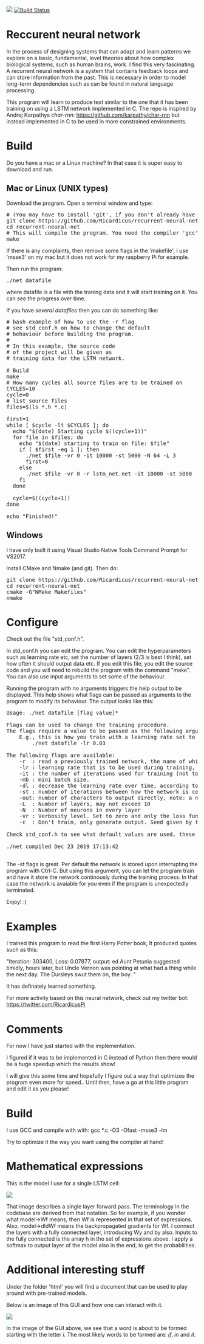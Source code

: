 
![](https://github.com/Ricardicus/recurrent-neural-net/workflows/Building%20&%20Running/badge.svg) [![Build Status](https://travis-ci.org/Ricardicus/recurrent-neural-net.svg?branch=master)](https://travis-ci.org/Ricardicus/recurrent-neural-net)

# Reccurent neural network

In the process of designing systems that can adapt and learn patterns we explore on a basic, fundamental, level theories about how complex biological systems, such as human brains, work. I find this very fascinating. A recurrent neural network is a system that contains feedback loops and can store information from the past. 
This is necessary in order to model long-term dependencies such as can be found in natural language processing. 

This program will learn to produce text similar to the one that
it has been training on using a LSTM network implemented in C. The repo is inspired by Andrej Karpathys <i>char-rnn</i>: https://github.com/karpathy/char-rnn but instead implemented in C to be used in more constrained environments.

# Build 

Do you have a mac or a Linux machine? 
In that case it is super easy to download and run.

## Mac or Linux (UNIX types)

Download the program. 
Open a terminal window and type:

<pre>
# (You may have to install 'git', if you don't already have it!)
git clone https://github.com/Ricardicus/recurrent-neural-net/
cd recurrent-neural-net
# This will compile the program. You need the compiler 'gcc' which is also available for download just like 'git'.
make
</pre>

If there is any complaints, then remove some flags in the 'makefile', I use 'msse3' on my mac but it does not work for my raspberry Pi for example. 

Then run the program:
<pre>
./net datafile 
</pre>

where datafile is a file with the traning data and it will start training on it. You can see the progress 
over time. 

If you have <i>several datafiles</i> then you can do something like:

<pre>
# bash example of how to use the -r flag
# see std_conf.h on how to change the default
# behaviour before building the program.
# 
# In this example, the source code
# of the project will be given as
# training data for the LSTM network.

# Build
make
# How many cycles all source files are to be trained on
CYCLES=10
cycle=0
# list source files
files=$(ls *.h *.c)

first=1
while [ $cycle -lt $CYCLES ]; do
  echo "$(date) Starting cycle $((cycle+1))"
  for file in $files; do
    echo "$(date) starting to train on file: $file"
    if [ $first -eq 1 ]; then
      ./net $file -vr 0 -it 10000 -st 5000 -N 64 -L 3
      first=0
    else 
      ./net $file -vr 0 -r lstm_net.net -it 10000 -st 5000
    fi
  done

  cycle=$((cycle+1))
done

echo "Finished!"
</pre>

## Windows

I have only built it using Visual Studio Native Tools Command Prompt for VS2017. 

Install CMake and Nmake (and git). 
Then do:

<pre>
git clone https://github.com/Ricardicus/recurrent-neural-net/
cd recurrent-neural-net
cmake -G"NMake Makefiles"
nmake
</pre>

# Configure

Check out the file "std_conf.h".

In std_conf.h you can edit the program. You can edit the hyperparameters such as learning rate etc, set the number of layers (2/3 is best I think), set how often it should output data etc. If you edit this file, you edit the source code and you will need to rebuild the program with the command "make". You can also use input arguments to set some of the behaviour.

Running the program with no arguments triggers the help output to be displayed. This help shows what flags can be
passed as arguments to the program to modify its behaviour. The output looks like this:

<pre>
Usage: ./net datafile [flag value]*

Flags can be used to change the training procedure.
The flags require a value to be passed as the following argument.
    E.g., this is how you train with a learning rate set to 0.03:
        ./net datafile -lr 0.03

The following flags are available:
    -r  : read a previously trained network, the name of which is currently configured to be 'lstm_net.net'.
    -lr : learning rate that is to be used during training, see the example above.
    -it : the number of iterations used for training (not to be confused with epochs).
    -mb : mini batch size.
    -dl : decrease the learning rate over time, according to lr(n+1) <- lr(n) / (1 + n/value).
    -st : number of iterations between how the network is continously stored during training (.json and .net).
    -out: number of characters to output directly, note: a network and a datafile must be provided.
    -L  : Number of layers, may not exceed 10
    -N  : Number of neurons in every layer
    -vr : Verbosity level. Set to zero and only the loss function after and not during training will be printed.
    -c  : Don't train, only generate output. Seed given by the value. If -r is used, datafile is not considered.

Check std_conf.h to see what default values are used, these are set during compilation.

./net compiled Dec 23 2019 17:13:42

</pre>

The -st flags is great. Per default the network is stored upon interrupting the program with Ctrl-C. But using this argument, you can let the program train and have it store the network continously during the training process.
In that case the network is avaiable for you even if the program is unexpectedly terminated.

Enjoy! :)

# Examples
I trained this program to read the first Harry Potter book, It produced quotes such as this: 

"Iteration: 303400, Loss: 0.07877, output: ed Aunt Petunia suggested
timidly, hours later, but Uncle Vernon was pointing at what had a thing while the next day. The Dursleys swut them on, the boy. "

It has definately learned something. 

For more activity based on this neural network, check out my twitter bot: 
https://twitter.com/RicardicusPi


# Comments

For now I have just started with the implementation.

I figured if it was to be implemented in C instead of Python then
there would be a huge speedup which the results show!

I will give this some time and hopefully I figure out a way that
optimizes the program even more for speed.. Until then, have a go at this 
little program and edit it as you please! 

# Build

I use GCC and compile with with: 
gcc *.c -O3 -Ofast -msse3 -lm

Try to optimize it the way you want using the compiler at hand!

# Mathematical expressions

This is the model I use for a single LSTM cell: 

<img src="https://raw.githubusercontent.com/Ricardicus/recurrent-neural-net/master/html/LSTM_forward.png"></img>

That image describes a single layer forward pass. The terminology in the codebase are derived from that 
notation. So for example, if you wonder what model->Wf means, then Wf is represented in that set of 
expressions. Also, model->dldWf means the backpropagated gradients for Wf. I connect the layers with a
fully connected layer, introducing Wy and by also. Inputs to the fully connected is the array h in the 
set of expressions above. I apply a softmax to output layer of the model also in the end,
to get the probabilities.

# Additional interesting stuff

Under the folder 'html' you will find a document that can be used to play around with pre-trained models. 

Below is an image of this GUI and how one can interact with it. 

<img src="https://raw.githubusercontent.com/Ricardicus/recurrent-neural-net/master/html/Screendump_example.png"></img>

In the image of the GUI above, we see that a word is about to be formed starting with the letter <i>i</i>. The most likely words to be formed are: <i>if</i>, <i>in</i> and <i>it</i>. 
